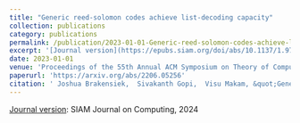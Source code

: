 ```yaml
---
title: "Generic reed-solomon codes achieve list-decoding capacity"
collection: publications
category: publications
permalink: /publication/2023-01-01-Generic-reed-solomon-codes-achieve-list-decoding-capacity
excerpt: '[Journal version](https://epubs.siam.org/doi/abs/10.1137/1.9781611974782.135): SIAM Journal on Computing, 2024'
date: 2023-01-01
venue: 'Proceedings of the 55th Annual ACM Symposium on Theory of Computing'
paperurl: 'https://arxiv.org/abs/2206.05256'
citation: ' Joshua Brakensiek,  Sivakanth Gopi,  Visu Makam, &quot;Generic reed-solomon codes achieve list-decoding capacity.&quot; Proceedings of the 55th Annual ACM Symposium on Theory of Computing, 2023.'
---
```

[Journal version](https://epubs.siam.org/doi/abs/10.1137/1.9781611974782.135): SIAM Journal on Computing, 2024
